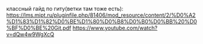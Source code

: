 классный гайд по гиту(ветки там тоже есть):
https://lms.mipt.ru/pluginfile.php/81406/mod_resource/content/2/%D0%A2%D1%83%D1%82%D0%BE%D1%80%D0%B8%D0%B0%D0%BB%20%D0%BF%D0%BE%20Git.pdf
https://www.youtube.com/watch?v=dQw4w9WgXcQ